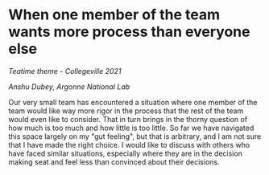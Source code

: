 # When one member of the team wants more process than everyone else

*Teatime theme - Collegeville 2021*

*Anshu Dubey, Argonne National Lab*

Our very small team has encountered a situation where one member of the team would like
way more rigor in the process that the rest of the team would even like to consider. That in turn
brings in the thorny question of how much is too much and how little is too little. So far we
have navigated this space largely on my "gut feeling", but that is arbitrary, and I am not sure
that I have made the right choice. I would like to discuss with others who have faced similar
situations, especially where they are in the decision making seat and feel less than convinced
about their decisions.